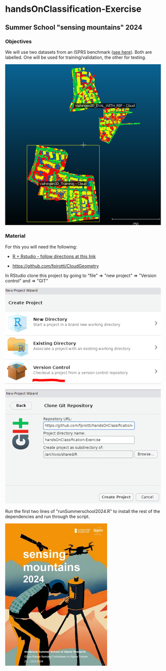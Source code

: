 # handsOnClassification-Exercise

## Summer School "sensing mountains" 2024

### Objectives

We will use two datasets from an ISPRS benchmark ([see here]((http://www2.isprs.org/commissions/comm3/wg4/tests.html))). Both are labelled. One will be used for training/validation, the other for testing.

![](images/clipboard-3193923993.png)

### Material

For this you will need the following:

-   [R + Rstudio - follow directions at this link](https://posit.co/download/rstudio-desktop/)

-   <https://github.com/fpirotti/CloudGeometry>

In RStudio clone this project by going to "file" =\> "new project" =\> "Version control" and =\> "GIT"

![](images/clipboard-3941383848.png)

![](images/clipboard-328698419.png)

Run the first two lines of "runSummerschool2024.R" to install the rest of the dependencies and run through the script.



![](images/clipboard-1441316401.png)

